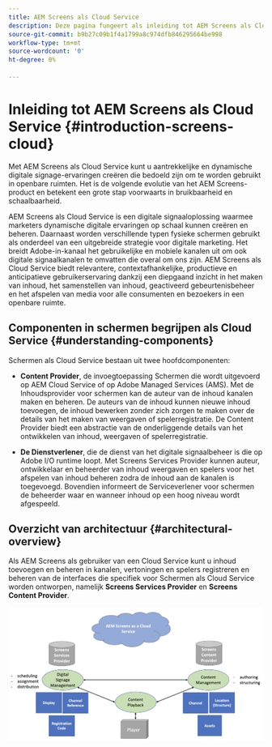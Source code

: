 ```yaml
---
title: AEM Screens als Cloud Service
description: Deze pagina fungeert als inleiding tot AEM Screens als Cloud Service.
source-git-commit: b9b27c09b1f4a1799a8c974dfb846295664be998
workflow-type: tm+mt
source-wordcount: '0'
ht-degree: 0%

---
```



# Inleiding tot AEM Screens als Cloud Service {#introduction-screens-cloud}

Met AEM Screens als Cloud Service kunt u aantrekkelijke en dynamische digitale signage-ervaringen creëren die bedoeld zijn om te worden gebruikt in openbare ruimten. Het is de volgende evolutie van het AEM Screens-product en betekent een grote stap voorwaarts in bruikbaarheid en schaalbaarheid.

AEM Screens als Cloud Service is een digitale signaaloplossing waarmee marketers dynamische digitale ervaringen op schaal kunnen creëren en beheren. Daarnaast worden verschillende typen fysieke schermen gebruikt als onderdeel van een uitgebreide strategie voor digitale marketing. Het breidt Adobe-in-kanaal het gebruikelijke en mobiele kanalen uit om ook digitale signaalkanalen te omvatten die overal om ons zijn. AEM Screens als Cloud Service biedt relevantere, contextafhankelijke, productieve en anticipatieve gebruikerservaring dankzij een diepgaand inzicht in het maken van inhoud, het samenstellen van inhoud, geactiveerd gebeurtenisbeheer en het afspelen van media voor alle consumenten en bezoekers in een openbare ruimte.

## Componenten in schermen begrijpen als Cloud Service {#understanding-components}

Schermen als Cloud Service bestaan uit twee hoofdcomponenten:

* **Content Provider**, de invoegtoepassing Schermen die wordt uitgevoerd op AEM Cloud Service of op Adobe Managed Services (AMS). Met de Inhoudsprovider voor schermen kan de auteur van de inhoud kanalen maken en beheren. De auteurs van de inhoud kunnen nieuwe inhoud toevoegen, de inhoud bewerken zonder zich zorgen te maken over de details van het maken van weergaven of spelerregistratie. De Content Provider biedt een abstractie van de onderliggende details van het ontwikkelen van inhoud, weergaven of spelerregistratie.

* **De Dienstverlener**, die de dienst van het digitale signaalbeheer is die op Adobe I/O runtime loopt. Met Screens Services Provider kunnen auteur, ontwikkelaar en beheerder van inhoud weergaven en spelers voor het afspelen van inhoud beheren zodra de inhoud aan de kanalen is toegevoegd. Bovendien informeert de Serviceverlener voor schermen de beheerder waar en wanneer inhoud op een hoog niveau wordt afgespeeld.


## Overzicht van architectuur {#architectural-overview}

Als AEM Screens als gebruiker van een Cloud Service kunt u inhoud toevoegen en beheren in kanalen, vertoningen en spelers registreren en beheren van de interfaces die specifiek voor Schermen als Cloud Service worden ontworpen, namelijk **Screens Services Provider** en **Screens Content Provider**.

![afbeelding](/help/screens-cloud/assets/architecture-screenscloud.png)

